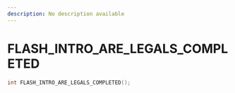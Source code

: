 ```yaml
---
description: No description available 
---
```


# FLASH_INTRO_ARE_LEGALS_COMPLETED

```cpp
int FLASH_INTRO_ARE_LEGALS_COMPLETED();
```